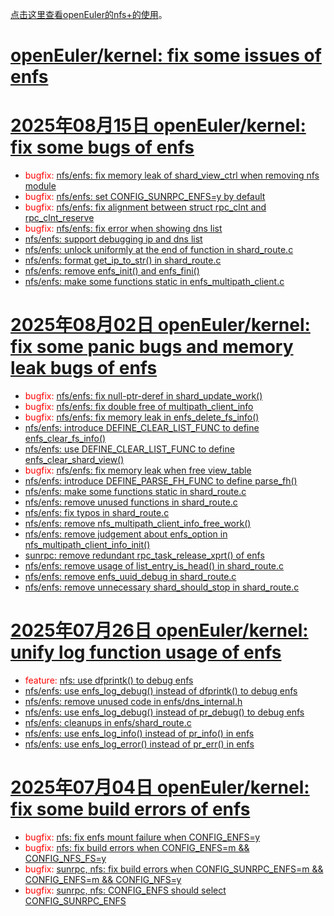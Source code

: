 [点击这里查看openEuler的nfs+的使用](https://chenxiaosong.com/course/nfs/openeuler-enfs.html)。

# [openEuler/kernel: fix some issues of enfs](https://gitee.com/openeuler/kernel/pulls/17898/commits)

# [2025年08月15日 openEuler/kernel: fix some bugs of enfs](https://gitee.com/openeuler/kernel/pulls/17479/commits)

- <span style="color:red">bugfix: </span>[nfs/enfs: fix memory leak of shard_view_ctrl when removing nfs module](https://gitee.com/openeuler/kernel/commit/068e87b7ffc2d168cedd409e48e262b8dc0b9017)
- <span style="color:red">bugfix: </span>[nfs/enfs: set CONFIG_SUNRPC_ENFS=y by default](https://gitee.com/openeuler/kernel/commit/0b85eddf5ae7ab0cf1aec485e0e2fbd13b38ff1b)
- <span style="color:red">bugfix: </span>[nfs/enfs: fix alignment between struct rpc_clnt and rpc_clnt_reserve](https://gitee.com/openeuler/kernel/commit/59da5fcc7897637e47a2f7c63535379b01e26909)
- <span style="color:red">bugfix: </span>[nfs/enfs: fix error when showing dns list](https://gitee.com/openeuler/kernel/commit/ef21a71a781b6fb424d5aa0229b37be4788e3136)
- [nfs/enfs: support debugging ip and dns list](https://gitee.com/openeuler/kernel/commit/7d7c14ce5591646018ff176c1e232eef23c332fb)
- [nfs/enfs: unlock uniformly at the end of function in shard_route.c](https://gitee.com/openeuler/kernel/commit/c214f46042043f23f8b916a8f7275dc49c773999)
- [nfs/enfs: format get_ip_to_str() in shard_route.c](https://gitee.com/openeuler/kernel/commit/c591cbd938429333b46451adc60a30c967b50e33)
- [nfs/enfs: remove enfs_init() and enfs_fini()](https://gitee.com/openeuler/kernel/commit/5c582afec12819031e40ac56ad6f77adccfde048)
- [nfs/enfs: make some functions static in enfs_multipath_client.c](https://gitee.com/openeuler/kernel/commit/bc954e6ba5c80f2f7fafde7cd2eb818628421786)

# [2025年08月02日 openEuler/kernel: fix some panic bugs and memory leak bugs of enfs](https://gitee.com/openeuler/kernel/pulls/17205/commits)

- <span style="color:red">bugfix: </span>[nfs/enfs: fix null-ptr-deref in shard_update_work()](https://gitee.com/openeuler/kernel/commit/b29f941d7c6454ae39e85a23d8a004f47b274505)
- <span style="color:red">bugfix: </span>[nfs/enfs: fix double free of multipath_client_info](https://gitee.com/openeuler/kernel/commit/d6f01631a69cbca08be0157a09f30a93283c50d4)
- <span style="color:red">bugfix: </span>[nfs/enfs: fix memory leak in enfs_delete_fs_info()](https://gitee.com/openeuler/kernel/commit/f42fc08b94165563565d2c3cfda2bf208b2579cd)
- [nfs/enfs: introduce DEFINE_CLEAR_LIST_FUNC to define enfs_clear_fs_info()](https://gitee.com/openeuler/kernel/commit/2d5981287b67cc1a5d9231bff267f90001251ba3)
- [nfs/enfs: use DEFINE_CLEAR_LIST_FUNC to define enfs_clear_shard_view()](https://gitee.com/openeuler/kernel/commit/c91d7a809058cb3e7dfe883f7273d2f3e4dfea5a)
- <span style="color:red">bugfix: </span>[nfs/enfs: fix memory leak when free view_table](https://gitee.com/openeuler/kernel/commit/ca593c48d1e16a8143aa02ec6f8234d1a05af45e)
- [nfs/enfs: introduce DEFINE_PARSE_FH_FUNC to define parse_fh()](https://gitee.com/openeuler/kernel/commit/341daeb30f7a89cce5b355a537c49064ccd6a0cf)
- [nfs/enfs: make some functions static in shard_route.c](https://gitee.com/openeuler/kernel/commit/219d679b1436559ee1997f657294a29631f3dfbc)
- [nfs/enfs: remove unused functions in shard_route.c](https://gitee.com/openeuler/kernel/commit/a08dbac46462aacf6b2d34dd69b7b93c67383442)
- [nfs/enfs: fix typos in shard_route.c](https://gitee.com/openeuler/kernel/commit/fddc2e489dfbdc50e57d1716641fdaad54a6bf04)
- [nfs/enfs: remove nfs_multipath_client_info_free_work()](https://gitee.com/openeuler/kernel/commit/d11adecaa2cf72263a972a7348377c7c92e50ee4)
- [nfs/enfs: remove judgement about enfs_option in nfs_multipath_client_info_init()](https://gitee.com/openeuler/kernel/commit/1b175bd74767555c8d096ff44483834b78921ec9)
- [sunrpc: remove redundant rpc_task_release_xprt() of enfs](https://gitee.com/openeuler/kernel/commit/918127ac2167cf836ce2ebcb3b15665584bccb77)
- [nfs/enfs: remove usage of list_entry_is_head() in shard_route.c](https://gitee.com/openeuler/kernel/commit/23ee6e77f816d7527aa8a0eb7bf7bcce88d99db9)
- [nfs/enfs: remove enfs_uuid_debug in shard_route.c](https://gitee.com/openeuler/kernel/commit/11caad69b1bff61d4b809a8126e866cfab81e34e)
- [nfs/enfs: remove unnecessary shard_should_stop in shard_route.c](https://gitee.com/openeuler/kernel/commit/0f58edce86117b769f8e675a2265336676c780c1)

# [2025年07月26日 openEuler/kernel: unify log function usage of enfs](https://gitee.com/openeuler/kernel/pulls/17266/commits)

<!--
搜索日志函数:
  - git diff 搜索: dprintk|dfprintk|pr_info|pr_err|pr_debug
  - vim 搜索: dprintk\|dfprintk\|pr_info\|pr_err\|pr_debug
  - grep: grep -E dprintk\|dfprintk\|pr_info\|pr_err\|pr_debug
-->

- <span style="color:red">feature: </span>[nfs: use dfprintk() to debug enfs](https://gitee.com/openeuler/kernel/commit/e6faa11b29056bfdd959b913c1da731f3f8f5770)
- [nfs/enfs: use enfs_log_debug() instead of dfprintk() to debug enfs](https://gitee.com/openeuler/kernel/commit/74cbdf25fcf1cd15c2a2de1050f8b42bd93aa9d2)
- [nfs/enfs: remove unused code in enfs/dns_internal.h](https://gitee.com/openeuler/kernel/commit/28504d23f7771a50d8bbdd1882854861ea41feb6)
- [nfs/enfs: use enfs_log_debug() instead of pr_debug() to debug enfs](https://gitee.com/openeuler/kernel/commit/fac67ff637aa9d6301bb948bdb201416a7b2405f)
- [nfs/enfs: cleanups in enfs/shard_route.c](https://gitee.com/openeuler/kernel/commit/4fa937704cd76e82c6c91fe28e9a816aab3b690c)
- [nfs/enfs: use enfs_log_info() instead of pr_info() in enfs](https://gitee.com/openeuler/kernel/commit/de09a3d1076cccbce3970d3ee1008c6f6101e9b8)
- [nfs/enfs: use enfs_log_error() instead of pr_err() in enfs](https://gitee.com/openeuler/kernel/commit/69ccb9f7620d556dc3cd02572d34b145564d8591)

# [2025年07月04日 openEuler/kernel: fix some build errors of enfs](https://gitee.com/openeuler/kernel/pulls/16891/commits)

- <span style="color:red">bugfix: </span>[nfs: fix enfs mount failure when CONFIG_ENFS=y](https://gitee.com/openeuler/kernel/commit/f4f81ee1ead7362e5bb0b6b2fdebb3049cbaa76e)
- <span style="color:red">bugfix: </span>[nfs: fix build errors when CONFIG_ENFS=m && CONFIG_NFS_FS=y](https://gitee.com/openeuler/kernel/commit/53806d18641c15b833cd6f4f7c540c3018099d7f)
- <span style="color:red">bugfix: </span>[sunrpc, nfs: fix build errors when CONFIG_SUNRPC_ENFS=m && CONFIG_ENFS=m && CONFIG_NFS=y](https://gitee.com/openeuler/kernel/commit/2b5eae5c990f2df1de43dbae22fd46ebab87a3af)
- <span style="color:red">bugfix: </span>[sunrpc, nfs: CONFIG_ENFS should select CONFIG_SUNRPC_ENFS](https://gitee.com/openeuler/kernel/commit/9ec2dde4a003ebdebab8bf6f54e2c96c229b85ce)

